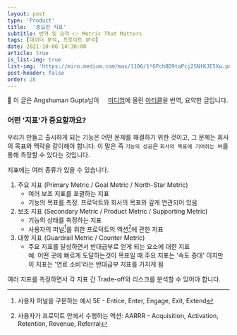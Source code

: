 ```yaml
---
layout: post
type: 'Product'
title:  '중요한 지표'
subtitle: 번역 및 요약 👉 Metric That Matters
tags: [데이터 분석, 프로덕트 분석]
date: 2021-10-06 14:30:00
article: true
is_list-img: true
list-img: 'https://miro.medium.com/max/1106/1*GPch0D9taPcj2SNtKJE5Xw.png'
post-header: false
order: 28
---
```


<p class="text-gray">
 🔗 이 글은 Angshuman Gupta님이 <a href='https://angshumangupta.medium.com/' target='blank' rel='nofollow' id='outlink1' onclick='clickedOutlink(outlink1)'><img src='https://www.google.com/s2/favicons?sz=64&domain=https://angshumangupta.medium.com/' style='display:inline; height: 1em; position: relative; bottom: -2px; margin-right: 2px;'>미디엄</a>에 올린 <a href='https://angshumangupta.medium.com/metrics-that-matter-7e220dd97a51' target='blank' rel='nofollow' id='outlink2' onclick='clickedOutlink(outlink2)'>아티클</a>을 번역, 요약한 글입니다.
</p>

### 어떤 '지표'가 중요할까요?

우리가 만들고 출시하게 되는 기능은 어떤 문제를 해결하기 위한 것이고, 그 문제는 회사의 목표와 맥락을 같이해야 합니다. 이 말은 즉 `기능의 성공`은 `회사의 목표에 기여하는 바`를 통해 측정할 수 있다는 것입니다.

지표에는 여러 종류가 있을 수 있습니다.

1. 주요 지표 (Primary Metric / Goal Metric / North-Star Metric)
   * 여러 보조 지표를 포괄하는 지표
   * 기능의 목표를 측정. 프로덕트와 회사의 목표와 깊게 연관되어 있음
2. 보조 지표 (Secondary Metric / Product Metric / Supporting Metric)
   * 기능의 상태를 측정하는 지표
   * 사용자의 퍼널[^1]를 위한 프로덕트의 액션[^2]에 관한 지표
3. 대항 지표 (Guardrail Metric / Counter Metric)
   * 주요 지표를 달성하면서 반대급부로 얻게 되는 요소에 대한 지표  
    예: 어떤 곳에 빠르게 도달하는것이 목표일 때 주요 지표는 '속도 증대' 이지만 이 지표는 '연료 소비'라는 반대급부 지표를 가지게 됨

여러 지표를 측정하면서 각 지표 간 Trade-off와 리스크를 분석할 수 있어야 합니다.

[^1]: 사용자 퍼널을 구분하는 예시 5E - Entice, Enter, Engage, Exit, Extend
[^2]: 사용자가 프로덕트 안에서 수행하는 액션: AARRR - Acquisition, Activation, Retention, Revenue, Referral